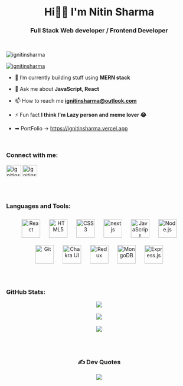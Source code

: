 <h1 align="center">Hi🙋‍♂️ I'm Nitin Sharma</h1>
<h3 align="center">Full Stack Web developer / Frontend Developer</h3>
</br>

<p align="left"> <img src="https://komarev.com/ghpvc/?username=ignitinsharma&label=Profile%20views&color=0e75b6&style=flat" alt="ignitinsharma" /> </p>

<p align="left"> <a href="https://twitter.com/ignitinsharma" target="blank"><img src="https://img.shields.io/twitter/follow/ignitinsharma?logo=twitter&style=for-the-badge" alt="ignitinsharma" /></a> </p>

- 🌱 I’m currently building stuff using **MERN stack**

- 💬 Ask me about **JavaScript, React**

- 📫 How to reach me **ignitinsharma@outlook.com**

- ⚡ Fun fact **I think I'm Lazy person and meme lover 😂**

- ➡ PortFolio -> https://ignitinsharma.vercel.app

</br>
<h3 align="left">Connect with me:</h3>
<p align="left">
<a href="https://twitter.com/nitinbatman_" target="blank"><img align="center" src="https://raw.githubusercontent.com/rahuldkjain/github-profile-readme-generator/master/src/images/icons/Social/twitter.svg" alt="ignitinsharma" height="30" width="40" /></a>
<a href="https://linkedin.com/in/ignitinsharma" target="blank"><img align="center" src="https://raw.githubusercontent.com/rahuldkjain/github-profile-readme-generator/master/src/images/icons/Social/linked-in-alt.svg" alt="ignitinsharma" height="30" width="40" /></a>

</p>

</br>
</br>
<h3 align="left">Languages and Tools: </h3>
<div align="center"> 
<a href="https://reactjs.org/" target="_blank"><img style="margin: 10px" src="https://profilinator.rishav.dev/skills-assets/react-original-wordmark.svg" alt="React" height="50" /></a>  
<a href="https://en.wikipedia.org/wiki/HTML5" target="_blank"><img style="margin: 10px" src="https://profilinator.rishav.dev/skills-assets/html5-original-wordmark.svg" alt="HTML5" height="50" /></a>  
<a href="https://www.w3schools.com/css/" target="_blank"><img style="margin: 10px" src="https://profilinator.rishav.dev/skills-assets/css3-original-wordmark.svg" alt="CSS3" height="50" /></a>  
<a href="https://nextjs.org/docs/getting-started/" target="_blank"><img style="margin: 10px" src="https://pngate.com/wp-content/uploads/2025/05/next-js-logo-black-text-green-background-modern-design-1.png" alt="nextjs" height="50" /></a>
<a href="https://www.javascript.com/" target="_blank"><img style="margin: 10px" src="https://profilinator.rishav.dev/skills-assets/javascript-original.svg" alt="JavaScript" height="50" /></a>  
<a href="https://nodejs.org/" target="_blank"><img style="margin: 10px" src="https://profilinator.rishav.dev/skills-assets/nodejs-original-wordmark.svg" alt="Node.js" height="50" /></a>   
<a href="https://github.com/" target="_blank"><img style="margin: 10px" src="https://profilinator.rishav.dev/skills-assets/git-scm-icon.svg" alt="Git" height="50" /></a>  
<a href="https://chakra-ui.com/" target="_blank"><img style="margin: 10px" src="https://profilinator.rishav.dev/skills-assets/chakraui.png" alt="Chakra UI" height="50" /></a>  
<a href="https://redux.js.org/" target="_blank"><img style="margin: 10px" src="https://profilinator.rishav.dev/skills-assets/redux-original.svg" alt="Redux" height="50" /></a>  
<a href="https://www.mongodb.com/" target="_blank"><img style="margin: 10px" src="https://profilinator.rishav.dev/skills-assets/mongodb-original-wordmark.svg" alt="MongoDB" height="50" /></a> 
 <a href="https://expressjs.com/" target="_blank"><img style="margin: 10px" src="https://profilinator.rishav.dev/skills-assets/express-original-wordmark.svg" alt="Express.js" height="50" /></a> 
</div>
<br/>  
</br>


<h3 align="left">GitHub Stats: </h3>
<div align="center">

![](https://github-readme-stats.vercel.app/api?username=ignitinsharma&theme=dark&hide_border=false&include_all_commits=false&count_private=false)<br/></br>
![](https://github-readme-streak-stats.herokuapp.com/?user=ignitinsharma&theme=dark&hide_border=false)<br/></br>
![](https://github-readme-stats.vercel.app/api/top-langs/?username=ignitinsharma&theme=dark&hide_border=false&include_all_commits=false&count_private=false&layout=compact)


</br>
</br>

### ✍️ Dev Quotes
![](https://quotes-github-readme.vercel.app/api?type=horizontal&theme=radical)

</div>
